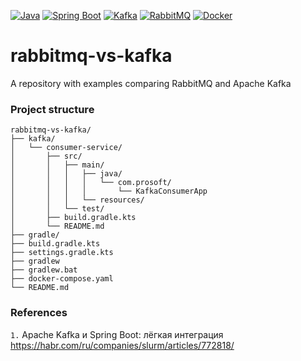 [![Java](https://img.shields.io/badge/Java-E43222??style=for-the-badge&logo=openjdk&logoColor=FFFFFF)](https://www.java.com/)
[![Spring Boot](https://img.shields.io/badge/Spring_Boot-FFFFFF??style=for-the-badge&logo=Spring)](https://spring.io/projects/spring-boot/)
[![Kafka](https://img.shields.io/badge/Kafka-000000??style=for-the-badge&logo=apachekafka)](https://kafka.apache.org/)
[![RabbitMQ](https://img.shields.io/badge/RabbitMQ-FFFFFF??style=for-the-badge&logo=rabbitmq)](https://www.rabbitmq.com/)
[![Docker](https://img.shields.io/badge/Docker-0E2B62??style=for-the-badge&logo=Docker&logoColor=FFFFFF)](https://www.docker.com/)
# rabbitmq-vs-kafka
A repository with examples comparing RabbitMQ and Apache Kafka  

### Project structure
```
rabbitmq-vs-kafka/
├── kafka/
│   └── consumer-service/
│       ├── src/
│       │   ├── main/
│       │   │   ├── java/
│       │   │   │   └── com.prosoft/
│       │   │   │       └── KafkaConsumerApp
│       │   │   └── resources/
│       │   └── test/
│       ├── build.gradle.kts
│       └── README.md
├── gradle/
├── build.gradle.kts
├── settings.gradle.kts
├── gradlew
├── gradlew.bat
├── docker-compose.yaml
└── README.md
```



### References


`1.` Apache Kafka и Spring Boot: лёгкая интеграция https://habr.com/ru/companies/slurm/articles/772818/  

